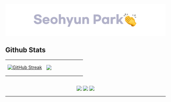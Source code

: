 <a href="https://pkwesst.github.io" target="_blank"><img src="https://github.com/pkwesst/pkwesst/blob/main/Readmelogo.webp"/></a>

## Github Stats  

<table align="center"><tr><td align="top" width="50%">

[![GitHub Streak](https://github-readme-streak-stats.herokuapp.com?user=pkwesst&theme=vue&hide_border=true&date_format=M%20j%5B%2C%20Y%5D)](https://git.io/streak-stats)

</td><td align="top" width="50%">

<img src="https://github-readme-stats.vercel.app/api/top-langs/?username=pkwesst&hide=java&exclude_repo=Python,pkwesst.github.io&hide_border=true&layout=compact" align="right" style="width: 100%" />

</td></tr></table>  

<br/>  

<div align=center>  
  <a href="https://pkwesst.github.io" target="_blank"><img src="https://img.shields.io/badge/GithubBlog-grey?style=for-the-badge&logo=github"/></a>
  <a href="https://mail.google.com/mail/?view=cm&amp;fs=1&amp;to=pkwesst@gmail.com" target="_blank"><img src="https://img.shields.io/badge/pkwesst@gmail.com-red?style=for-the-badge&logo=Gmail&logoColor=white"/></a>
  <a href="https://mail.google.com/mail/?view=cm&amp;fs=1&amp;to=pkwesst@naver.com" target="_blank"><img src="https://img.shields.io/badge/pkwesst@naver.com-mediumseagreen?style=for-the-badge&logo=naver&logoColor=white"/></a>
  <hr>
</div>
